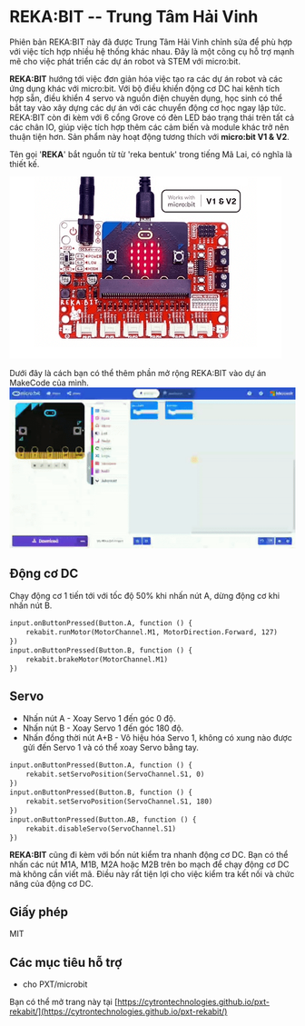 
# REKA:BIT -- Trung Tâm Hải Vinh

Phiên bản REKA:BIT này đã được Trung Tâm Hải Vinh chỉnh sửa để phù hợp với việc tích hợp nhiều hệ thống khác nhau. Đây là một công cụ hỗ trợ mạnh mẽ cho việc phát triển các dự án robot và STEM với micro:bit.

**REKA:BIT** hướng tới việc đơn giản hóa việc tạo ra các dự án robot và các ứng dụng khác với micro:bit. Với bộ điều khiển động cơ DC hai kênh tích hợp sẵn, điều khiển 4 servo và nguồn điện chuyên dụng, học sinh có thể bắt tay vào xây dựng các dự án với các chuyển động cơ học ngay lập tức. REKA:BIT còn đi kèm với 6 cổng Grove có đèn LED báo trạng thái trên tất cả các chân IO, giúp việc tích hợp thêm các cảm biến và module khác trở nên thuận tiện hơn. Sản phẩm này hoạt động tương thích với **micro:bit V1 & V2**.

Tên gọi '**REKA**' bắt nguồn từ từ 'reka bentuk' trong tiếng Mã Lai, có nghĩa là thiết kế.

![REKA:BIT](https://raw.githubusercontent.com/CytronTechnologies/pxt-rekabit/master/icon.png)

Dưới đây là cách bạn có thể thêm phần mở rộng REKA:BIT vào dự án MakeCode của mình.
![Thêm phần mở rộng](https://raw.githubusercontent.com/CytronTechnologies/pxt-rekabit/master/rekabit-adding-extension.gif)

## Động cơ DC

Chạy động cơ 1 tiến tới với tốc độ 50% khi nhấn nút A, dừng động cơ khi nhấn nút B.

```blocks
input.onButtonPressed(Button.A, function () {
    rekabit.runMotor(MotorChannel.M1, MotorDirection.Forward, 127)
})
input.onButtonPressed(Button.B, function () {
    rekabit.brakeMotor(MotorChannel.M1)
})
```

## Servo

- Nhấn nút A - Xoay Servo 1 đến góc 0 độ.
- Nhấn nút B - Xoay Servo 1 đến góc 180 độ.
- Nhấn đồng thời nút A+B - Vô hiệu hóa Servo 1, không có xung nào được gửi đến Servo 1 và có thể xoay Servo bằng tay.

```blocks
input.onButtonPressed(Button.A, function () {
    rekabit.setServoPosition(ServoChannel.S1, 0)
})
input.onButtonPressed(Button.B, function () {
    rekabit.setServoPosition(ServoChannel.S1, 180)
})
input.onButtonPressed(Button.AB, function () {
    rekabit.disableServo(ServoChannel.S1)
})
```

**REKA:BIT** cũng đi kèm với bốn nút kiểm tra nhanh động cơ DC. Bạn có thể nhấn các nút M1A, M1B, M2A hoặc M2B trên bo mạch để chạy động cơ DC mà không cần viết mã. Điều này rất tiện lợi cho việc kiểm tra kết nối và chức năng của động cơ DC.

## Giấy phép  
MIT

## Các mục tiêu hỗ trợ  
* cho PXT/microbit  

Bạn có thể mở trang này tại [https://cytrontechnologies.github.io/pxt-rekabit/](https://cytrontechnologies.github.io/pxt-rekabit/)
